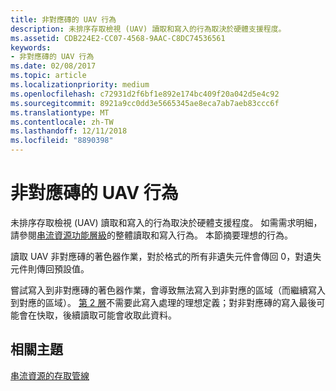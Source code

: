 ```yaml
---
title: 非對應磚的 UAV 行為
description: 未排序存取檢視 (UAV) 讀取和寫入的行為取決於硬體支援程度。
ms.assetid: CDB224E2-CC07-4568-9AAC-C8DC74536561
keywords:
- 非對應磚的 UAV 行為
ms.date: 02/08/2017
ms.topic: article
ms.localizationpriority: medium
ms.openlocfilehash: c72931d2f6bf1e892e174bc409f20a042d5e4c92
ms.sourcegitcommit: 8921a9cc0dd3e5665345ae8eca7ab7aeb83ccc6f
ms.translationtype: MT
ms.contentlocale: zh-TW
ms.lasthandoff: 12/11/2018
ms.locfileid: "8890398"
---
```

# <a name="span-iddirect3dconceptsuavbehaviorwithnon-mappedtilesspanuav-behavior-with-non-mapped-tiles"></a><span id="direct3dconcepts.uav_behavior_with_non-mapped_tiles"></span>非對應磚的 UAV 行為


未排序存取檢視 (UAV) 讀取和寫入的行為取決於硬體支援程度。 如需需求明細，請參閱[串流資源功能層級](streaming-resources-features-tiers.md)的整體讀取和寫入行為。 本節摘要理想的行為。

讀取 UAV 非對應磚的著色器作業，對於格式的所有非遺失元件會傳回 0，對遺失元件則傳回預設值。

嘗試寫入到非對應磚的著色器作業，會導致無法寫入到非對應的區域（而繼續寫入到對應的區域）。 [第 2 層](tier-2.md)不需要此寫入處理的理想定義；對非對應磚的寫入最後可能會在快取，後續讀取可能會收取此資料。

## <a name="span-idrelated-topicsspanrelated-topics"></a><span id="related-topics"></span>相關主題


[串流資源的存取管線](pipeline-access-to-streaming-resources.md)

 

 




